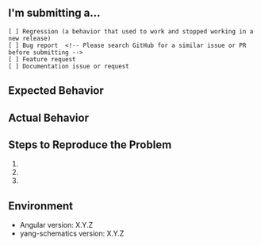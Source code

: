 ## I'm submitting a...
<!-- Check one of the following options with "x" -->
```
[ ] Regression (a behavior that used to work and stopped working in a new release)
[ ] Bug report  <!-- Please search GitHub for a similar issue or PR before submitting -->
[ ] Feature request
[ ] Documentation issue or request
```


## Expected Behavior
<!-- Describe what the desired behavior would be. -->


## Actual Behavior
<!-- Describe how the issue manifests. -->


## Steps to Reproduce the Problem
  1. 
  1. 
  1. 


## Environment
 * Angular version: X.Y.Z
 * yang-schematics version: X.Y.Z
